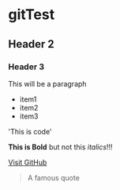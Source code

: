 # gitTest

## Header 2

### Header 3

This will be a paragraph

- item1
- item2
- item3

'This is code'

**This is Bold** but not this _italics_!!!

[Visit GitHub](https://github.com)

>A famous quote
